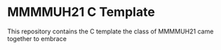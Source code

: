 # MMMMUH21 C Template
This repository contains the C template the class of MMMMUH21 came together to embrace

